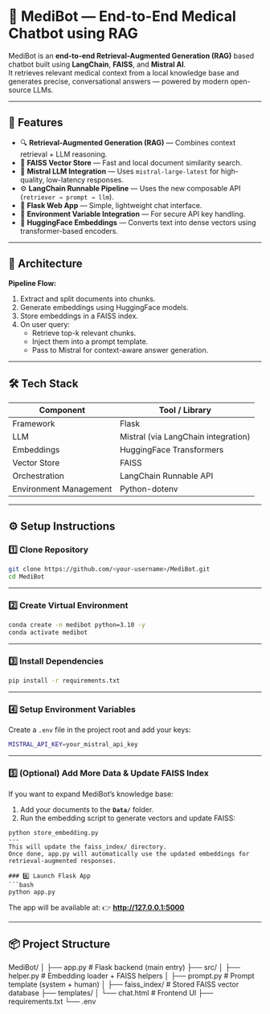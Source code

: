 # 🧠 MediBot — End-to-End Medical Chatbot using RAG

MediBot is an **end-to-end Retrieval-Augmented Generation (RAG)** based chatbot built using **LangChain**, **FAISS**, and **Mistral AI**.  
It retrieves relevant medical context from a local knowledge base and generates precise, conversational answers — powered by modern open-source LLMs.

---

## 🚀 Features

- 🔍 **Retrieval-Augmented Generation (RAG)** — Combines context retrieval + LLM reasoning.
- 🧩 **FAISS Vector Store** — Fast and local document similarity search.
- 🤖 **Mistral LLM Integration** — Uses `mistral-large-latest` for high-quality, low-latency responses.
- ⚙️ **LangChain Runnable Pipeline** — Uses the new composable API (`retriever → prompt → llm`).
- 💬 **Flask Web App** — Simple, lightweight chat interface.
- 🔐 **Environment Variable Integration** — For secure API key handling.
- 🧠 **HuggingFace Embeddings** — Converts text into dense vectors using transformer-based encoders.

---

## 🧩 Architecture

**Pipeline Flow:**
1. Extract and split documents into chunks.
2. Generate embeddings using HuggingFace models.
3. Store embeddings in a FAISS index.
4. On user query:
   - Retrieve top-k relevant chunks.
   - Inject them into a prompt template.
   - Pass to Mistral for context-aware answer generation.

---

## 🛠️ Tech Stack

| Component | Tool / Library |
|------------|----------------|
| Framework | Flask |
| LLM | Mistral (via LangChain integration) |
| Embeddings | HuggingFace Transformers |
| Vector Store | FAISS |
| Orchestration | LangChain Runnable API |
| Environment Management | Python-dotenv |

---

## ⚙️ Setup Instructions

### 1️⃣ Clone Repository
```bash
git clone https://github.com/<your-username>/MediBot.git
cd MediBot
```

---

### 2️⃣ Create Virtual Environment
```bash
conda create -n medibot python=3.10 -y
conda activate medibot
```

---

### 3️⃣ Install Dependencies
```bash
pip install -r requirements.txt
```

---

### 4️⃣ Setup Environment Variables
Create a `.env` file in the project root and add your keys:
```bash
MISTRAL_API_KEY=your_mistral_api_key
```

---

### 5️⃣ (Optional) Add More Data & Update FAISS Index
If you want to expand MediBot’s knowledge base:  
1. Add your documents to the **`Data/`** folder.  
2. Run the embedding script to generate vectors and update FAISS:

```
python store_embedding.py
---
This will update the faiss_index/ directory.
Once done, app.py will automatically use the updated embeddings for retrieval-augmented responses.

### 6️⃣ Launch Flask App
```bash
python app.py
```

The app will be available at:
👉 **http://127.0.0.1:5000**

---

## 📦 Project Structure
MediBot/
│
├── app.py                     # Flask backend (main entry)
├── src/
│   ├── helper.py              # Embedding loader + FAISS helpers
│   ├── prompt.py              # Prompt template (system + human)
│
├── faiss_index/               # Stored FAISS vector database
├── templates/
│   └── chat.html              # Frontend UI
├── requirements.txt
└── .env